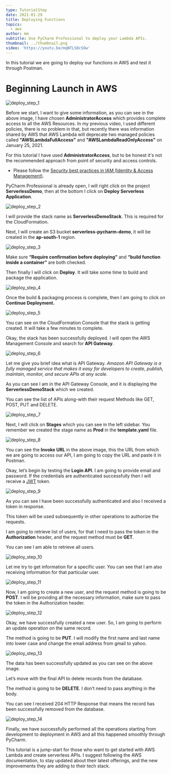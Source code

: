 ```yaml
---
type: TutorialStep
date: 2021-01-29
title: Deploying Functions
topics:
  - aws
author: mm
subtitle: Use PyCharm Professional to deploy your Lambda APIs.
thumbnail: ../thumbnail.png
video: 'https://youtu.be/mqNTLSOcSOw'
---
```


In this tutorial we are going to deploy our functions in AWS and test it through Postman.

# Beginning Launch in AWS

![deploy_step_1](steps/step1.png)

Before we start, I want to give some information, as you can see in the above image,
I have chosen **AdministratorAccess** which provides complete access to
all the AWS Resources. In my previous video, I used different policies, there is no
problem in that, but recently there was information shared by AWS
that AWS Lambda will deprecate two managed policies called **"AWSLambdaFullAccess"**
and **"AWSLambdaReadOnlyAccess"** on January 25, 2021.

For this tutorial I have used **AdministratorAccess**, but to be honest
it's not the recommended approach from point of security and access controls.

* Please follow the [Security best practices in IAM (Identity & Access Management)](https://docs.aws.amazon.com/IAM/latest/UserGuide/best-practices.html).

PyCharm Professional is already open, I will right click on the project **ServerlessDemo**,
then at the bottom I click on **Deploy Serverless Application**.

![deploy_step_2](steps/step2.png)

I will provide the stack name as **ServerlessDemoStack**. This is required for the CloudFormation.

Next, I will create an S3 bucket **serverless-pycharm-demo**, it will be created in the **ap-south-1** region.

![deploy_step_3](steps/step3.png)

Make sure **“Require confirmation before deploying”**
and **“build function inside a container”** are both checked.

Then finally I will click on **Deploy**. It will take some time to build and package the application.  

![deploy_step_4](steps/step4.png)

Once the build & packaging process is complete, then I am going to click on **Continue Deployment.**

![deploy_step_5](steps/step5.png)

You can see on the CloudFormation Console that the stack is getting created.
It will take a few minutes to complete.

Okay, the stack has been successfully deployed. I will open the AWS Management Console and search for **API Gateway**.

![deploy_step_6](steps/step6.png)

Let me give you brief idea what is API Gateway. *Amazon API Gateway is a fully managed service that makes it easy for developers to create, publish, maintain, monitor, and secure APIs at any scale.*

As you can see I am in the API Gateway Console, and it is displaying the **ServerlessDemoStack** which we created.

You can see the list of APIs along-with their request Methods like GET, POST, PUT and DELETE.

![deploy_step_7](steps/step7.png)

Next, I will click on **Stages** which you can see in the left sidebar.
You remember we created the stage name as **Prod** in the **template.yaml** file.

![deploy_step_8](steps/step8.png)

You can see the **Invoke URL** in the above image, this the URL from which we are going to access our API,
I am going to copy the URL and paste it in Postman.

Okay, let’s begin by testing the **Login API**. I am going to provide
email and password. If the credentials are authenticated successfully then
I will receive a [JWT](https://jwt.io/) token.

![deploy_step_9](steps/step9.png)

As you can see I have been successfully authenticated and also I received a token in response.

This token will be used subsequently in other operations to authorize the requests.

I am going to retrieve list of users, for that I need to pass the token in the **Authorization** header,
and the request method must be **GET**.

You can see I am able to retrieve all users.

![deploy_step_10](steps/step10.png)

Let me try to get information for a specific user. You can see that I am also receiving information for that particular user.

![deploy_step_11](steps/step11.png)

Now, I am going to create a new user, and the request method is going to be **POST**. I will be providing all the necessary information, make sure to pass the token in the Authorization header.

![deploy_step_12](steps/step12.png)

Okay, we have successfully created a new user. So, I am going to perform an update operation on the same record.

The method is going to be **PUT**. I will modify the first name and last name into lower case and change the email address from gmail to yahoo.

![deploy_step_13](steps/step13.png)

The data has been successfully updated as you can see on the above image.

Let’s move with the final API to delete records from the database.

The method is going to be **DELETE**. I don’t need to pass anything in the body.

You can see I received 204 HTTP Response that means the record has been successfully removed from the database.

![deploy_step_14](steps/step14.png)

Finally, we have successfully performed all the operations starting from development to deployment in AWS and all this happened smoothly through PyCharm.

This tutorial is a jump-start for those who want to get started with AWS Lambda
and create serverless APIs. I suggest following the AWS documentation,
to stay updated about their latest offerings, and the new improvements they
are adding to their tech stack.

